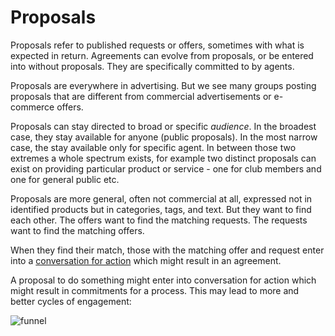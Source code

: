 # Proposals

Proposals refer to published requests or offers, sometimes with what is expected in return. Agreements can evolve from proposals, or be entered into without proposals. They are specifically committed to by agents.

Proposals are everywhere in advertising.  But we see many groups posting proposals that are different from commercial advertisements or e-commerce offers.

Proposals can stay directed to broad or specific *audience*. In the broadest case, they stay available for anyone (public proposals). In the most narrow case, the stay available only for specific agent. In between those two extremes a whole spectrum exists, for example two distinct proposals can exist on providing particular product or service - one for club members and one for general public etc.

Proposals are more general, often not commercial at all, expressed not in identified products but in categories, tags, and text.  But they want to find each other. The offers want to find the matching requests. The requests want to find the matching offers. 

When they find their match, those with the matching offer and request enter into a [conversation for action](cfa.html) which might result in an agreement.

A proposal to do something might enter into conversation for action which might result in commitments for a process.  This may lead to more and better cycles of engagement:

![funnel](https://cloud.githubusercontent.com/assets/117439/11401215/144641f6-9357-11e5-8ddd-f01f5bcf4012.png)
